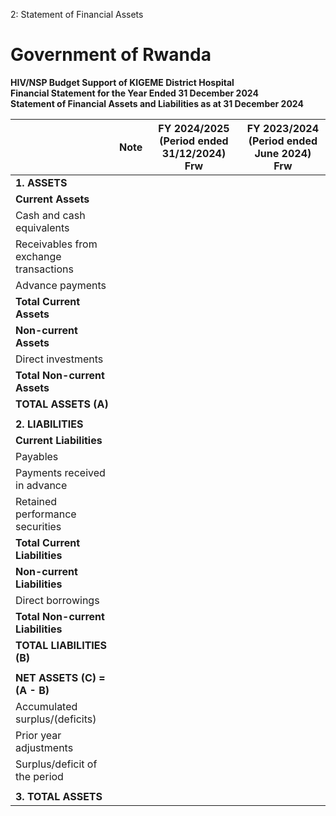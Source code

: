 2: Statement of Financial Assets

# Government of Rwanda  
**HIV/NSP Budget Support of KIGEME District Hospital**  
**Financial Statement for the Year Ended 31 December 2024**  
**Statement of Financial Assets and Liabilities as at 31 December 2024**  

|                              | Note | FY 2024/2025 (Period ended 31/12/2024) Frw | FY 2023/2024 (Period ended June 2024) Frw |
|------------------------------|------|--------------------------------------------|-------------------------------------------|
| **1. ASSETS**                |      |                                            |                                           |
| **Current Assets**           |      |                                            |                                           |
| Cash and cash equivalents  |      |                                            |                                           |
| Receivables from exchange transactions | |                                     |                                           |
| Advance payments           |      |                                            |                                           |
| **Total Current Assets**     |      |                                            |                                           |
| **Non-current Assets**       |      |                                            |                                           |
| Direct investments         |      |                                            |                                           |
| **Total Non-current Assets** |      |                                            |                                           |
| **TOTAL ASSETS (A)**         |      |                                            |                                           |
|                              |      |                                            |                                           |
| **2. LIABILITIES**           |      |                                            |                                           |
| **Current Liabilities**      |      |                                            |                                           |
| Payables                   |      |                                            |                                           |
| Payments received in advance |    |                                            |                                           |
| Retained performance securities | |                                          |                                           |
| **Total Current Liabilities**|      |                                            |                                           |
| **Non-current Liabilities**  |      |                                            |                                           |
| Direct borrowings          |      |                                            |                                           |
| **Total Non-current Liabilities** | |                                          |                                           |
| **TOTAL LIABILITIES (B)**    |      |                                            |                                           |
|                              |      |                                            |                                           |
| **NET ASSETS (C) = (A - B)** |      |                                            |                                           |
| Accumulated surplus/(deficits) | |                                          |                                           |
| Prior year adjustments     |      |                                            |                                           |
| Surplus/deficit of the period |   |                                            |                                           |
|                              |      |                                            |                                           |
| **3. TOTAL ASSETS**          |      |                                            |                                           |

